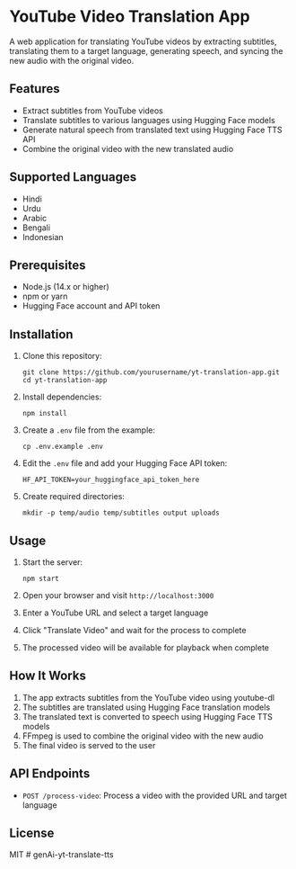 # YouTube Video Translation App

A web application for translating YouTube videos by extracting subtitles, translating them to a target language, generating speech, and syncing the new audio with the original video.

## Features

- Extract subtitles from YouTube videos
- Translate subtitles to various languages using Hugging Face models
- Generate natural speech from translated text using Hugging Face TTS API
- Combine the original video with the new translated audio

## Supported Languages

- Hindi
- Urdu
- Arabic
- Bengali
- Indonesian

## Prerequisites

- Node.js (14.x or higher)
- npm or yarn
- Hugging Face account and API token

## Installation

1. Clone this repository:
   ```
   git clone https://github.com/yourusername/yt-translation-app.git
   cd yt-translation-app
   ```

2. Install dependencies:
   ```
   npm install
   ```

3. Create a `.env` file from the example:
   ```
   cp .env.example .env
   ```

4. Edit the `.env` file and add your Hugging Face API token:
   ```
   HF_API_TOKEN=your_huggingface_api_token_here
   ```

5. Create required directories:
   ```
   mkdir -p temp/audio temp/subtitles output uploads
   ```

## Usage

1. Start the server:
   ```
   npm start
   ```

2. Open your browser and visit `http://localhost:3000`

3. Enter a YouTube URL and select a target language

4. Click "Translate Video" and wait for the process to complete

5. The processed video will be available for playback when complete

## How It Works

1. The app extracts subtitles from the YouTube video using youtube-dl
2. The subtitles are translated using Hugging Face translation models
3. The translated text is converted to speech using Hugging Face TTS models
4. FFmpeg is used to combine the original video with the new audio
5. The final video is served to the user

## API Endpoints

- `POST /process-video`: Process a video with the provided URL and target language

## License

MIT #   g e n A i - y t - t r a n s l a t e - t t s  
 